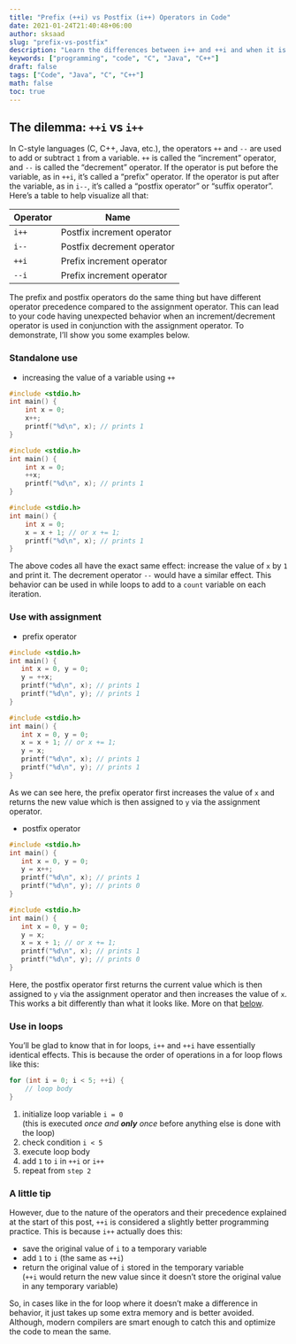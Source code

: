 ```yaml
---
title: "Prefix (++i) vs Postfix (i++) Operators in Code"
date: 2021-01-24T21:40:48+06:00
author: sksaad
slug: "prefix-vs-postfix"
description: "Learn the differences between i++ and ++i and when it is appropriate to use each one"
keywords: ["programming", "code", "C", "Java", "C++"]
draft: false
tags: ["Code", "Java", "C", "C++"]
math: false
toc: true
---
```


## The dilemma: `++i` vs `i++`

In C-style languages (C, C++, Java, etc.), the operators `++` and `--` are used to add or subtract `1` from a variable. `++` is called the “increment” operator, and `--` is called the “decrement” operator. If the operator is put before the variable, as in `++i`, it’s called a “prefix” operator. If the operator is put after the variable, as in `i--`, it’s called a “postfix operator” or “suffix operator”. Here’s a table to help visualize all that:

| Operator | Name                       |
| -------- | -------------------------- |
| `i++`    | Postfix increment operator |
| `i--`    | Postfix decrement operator |
| `++i`    | Prefix increment operator  |
| `--i`    | Prefix increment operator  |

The prefix and postfix operators do the same thing but have different operator precedence compared to the assignment operator. This can lead to your code having unexpected behavior when an increment/decrement operator is used in conjunction with the assignment operator. To demonstrate, I’ll show you some examples below.

### Standalone use

- increasing the value of a variable using `++`

```c
#include <stdio.h>
int main() {
    int x = 0;
    x++;
    printf("%d\n", x); // prints 1
}
```

```c
#include <stdio.h>
int main() {
    int x = 0;
    ++x;
    printf("%d\n", x); // prints 1
}
```

```c
#include <stdio.h>
int main() {
    int x = 0;
    x = x + 1; // or x += 1;
    printf("%d\n", x); // prints 1
}
```

The above codes all have the exact same effect: increase the value of `x` by `1` and print it. The decrement operator `--` would have a similar effect. This behavior can be used in while loops to add to a `count` variable on each iteration.

### Use with assignment

- prefix operator

```c++
#include <stdio.h>
int main() {
   int x = 0, y = 0;
   y = ++x;
   printf("%d\n", x); // prints 1
   printf("%d\n", y); // prints 1
}
```

```c++
#include <stdio.h>
int main() {
   int x = 0, y = 0;
   x = x + 1; // or x += 1;
   y = x;
   printf("%d\n", x); // prints 1
   printf("%d\n", y); // prints 1
}
```

As we can see here, the prefix operator first increases the value of `x` and returns the new value which is then assigned to `y` via the assignment operator.

- postfix operator

```c++
#include <stdio.h>
int main() {
   int x = 0, y = 0;
   y = x++;
   printf("%d\n", x); // prints 1
   printf("%d\n", y); // prints 0
}
```

```c++
#include <stdio.h>
int main() {
   int x = 0, y = 0;
   y = x;
   x = x + 1; // or x += 1;
   printf("%d\n", x); // prints 1
   printf("%d\n", y); // prints 0
}
```

Here, the postfix operator first returns the current value which is then assigned to `y` via the assignment operator and then increases the value of `x`. This works a bit differently than what it looks like. More on that [below](#a-little-tip).

### Use in loops

You’ll be glad to know that in for loops, `i++` and `++i` have essentially identical effects. This is because the order of operations in a for loop flows like this:

```c
for (int i = 0; i < 5; ++i) {
    // loop body
}
```

1. initialize loop variable `i = 0` <br />(this is executed *once and **only** once* before anything else is done with the loop)
2. check condition `i < 5`
3. execute loop body
4. add `1` to `i` in `++i` or `i++`
5. repeat from `step 2`

### A little tip

However, due to the nature of the operators and their precedence explained at the start of this post, `++i` is considered a slightly better programming practice. This is because `i++` actually does this:

- save the original value of `i` to a temporary variable
- add `1` to `i` (the same as `++i`)
- return the original value of `i` stored in the temporary variable <br />(`++i` would return the new value since it doesn’t store the original value in any temporary variable)

So, in cases like in the for loop where it doesn’t make a difference in behavior, it just takes up some extra memory and is better avoided. Although, modern compilers are smart enough to catch this and optimize the code to mean the same.